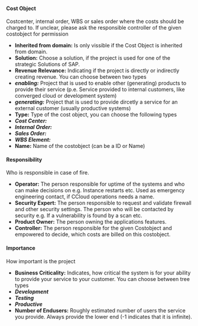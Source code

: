#### Cost Object
Costcenter, internal order, WBS or sales order where the costs should be charged to. If unclear, please ask the responsible controller of the given costobject for permission

* **Inherited from domain:** Is only vissible if the Cost Object is inherited from domain. 
* **Solution:** Choose a solution, if the project is used for one of the strategic Solutions of SAP.
* **Revenue Relevance:** Indicating if the project is directly or indirectly creating revenue. You can choose between two types
 * ***enabling:*** Project that is used to enable other (generating) products to provide their service (p.e. Service provided to internal customers, like converged cloud or development system)  
 * ***generating:*** Project that is used to provide dircetly a service for an external customer (usually productive systems)
* **Type:** Type of the cost object, you can choose the following types
 * ***Cost Center:***
 * ***Internal Order:***
 * ***Sales Order:***
 * ***WBS Element:***
* **Name:** Name of the costobject (can be a ID or Name)

#### Responsibility
Who is responsible in case of fire.

* **Operator:** The person responsible for uptime of the systems and who can make decisions on e.g. Instance restarts etc. Used as emergency engineering contact, if CCloud operations needs a name.
* **Security Expert:** The person responsible to request and validate firewall and other security settings. The person who will be contacted by security e.g. If a vulnerability is found by a scan etc.
* **Product Owner:** The person owning the applications features.
* **Controller:** The person responsible for the given Costobject and empowered to decide, which costs are billed on this costobject.

#### Importance
How important is the project

* **Business Criticality:** Indicates, how critical the system is for your ability to provide your service to your customer. You can choose between tree types
 * ***Development***
 * ***Testing***
 * ***Productive***
* **Number of Endusers:** Roughly estimated number of users the service you provide. Always provide the lower end (-1 indicates that it is infinite).